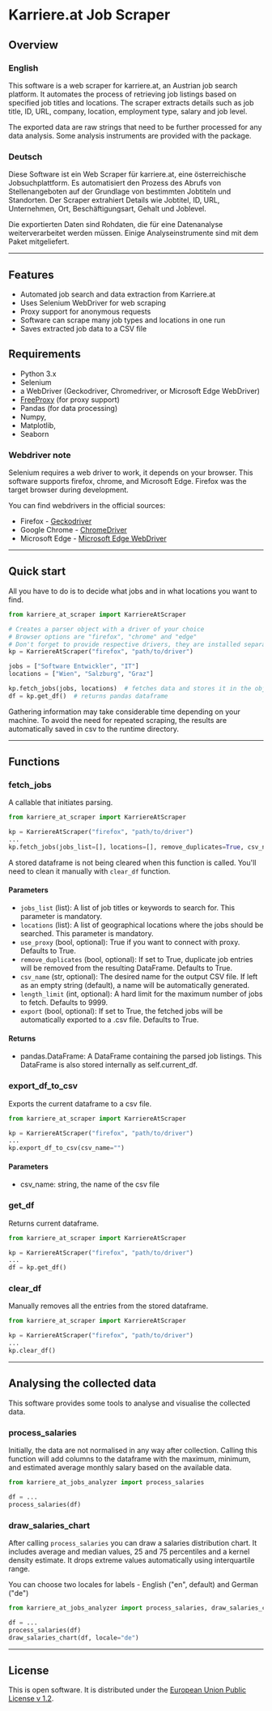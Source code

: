 # Karriere.at Job Scraper

## Overview

### English

This software is a web scraper for karriere.at, an Austrian job search platform. It automates the process of retrieving
job listings based on specified job titles and locations. The scraper extracts details such as job title, ID, URL,
company,
location, employment type, salary and job level.

The exported data are raw strings that need to be further processed for any data analysis. Some analysis instruments are
provided with the package.

### Deutsch

Diese Software ist ein Web Scraper für karriere.at, eine österreichische Jobsuchplattform. Es automatisiert den Prozess
des Abrufs von
Stellenangeboten auf der Grundlage von bestimmten Jobtiteln und Standorten. Der Scraper extrahiert Details wie Jobtitel,
ID, URL, Unternehmen, Ort, Beschäftigungsart, Gehalt und Joblevel.

Die exportierten Daten sind Rohdaten, die für eine Datenanalyse weiterverarbeitet werden müssen. Einige
Analyseinstrumente sind mit dem Paket mitgeliefert.

---

## Features

- Automated job search and data extraction from Karriere.at
- Uses Selenium WebDriver for web scraping
- Proxy support for anonymous requests
- Software can scrape many job types and locations in one run
- Saves extracted job data to a CSV file

## Requirements

- Python 3.x
- Selenium
- a WebDriver (Geckodriver, Chromedriver, or Microsoft Edge WebDriver)
- [FreeProxy](https://github.com/jundymek/free-proxy) (for proxy support)
- Pandas (for data processing)
- Numpy,
- Matplotlib,
- Seaborn

### Webdriver note

Selenium requires a web driver to work, it depends on your browser. This software supports firefox, chrome, and
Microsoft Edge. Firefox was the target browser during development.

You can find webdrivers in the official sources:

- Firefox - [Geckodriver](https://firefox-source-docs.mozilla.org/testing/geckodriver/index.html)
- Google Chrome - [ChromeDriver](https://developer.chrome.com/docs/chromedriver/downloads)
- Microsoft Edge - [Microsoft Edge WebDriver](https://developer.microsoft.com/en-us/microsoft-edge/tools/webdriver?form=MA13LH)

---

## Quick start

All you have to do is to decide what jobs and in what locations you want to find.

```python
from karriere_at_scraper import KarriereAtScraper

# Creates a parser object with a driver of your choice
# Browser options are "firefox", "chrome" and "edge"
# Don't forget to provide respective drivers, they are installed separately
kp = KarriereAtScraper("firefox", "path/to/driver")

jobs = ["Software Entwickler", "IT"]
locations = ["Wien", "Salzburg", "Graz"]

kp.fetch_jobs(jobs, locations)  # fetches data and stores it in the object
df = kp.get_df()  # returns pandas dataframe
```

Gathering information may take considerable time depending on your machine. To avoid the need for repeated scraping, the
results are automatically saved in csv to the runtime directory.

---

## Functions

### fetch_jobs

A callable that initiates parsing.

```python
from karriere_at_scraper import KarriereAtScraper

kp = KarriereAtScraper("firefox", "path/to/driver")
...
kp.fetch_jobs(jobs_list=[], locations=[], remove_duplicates=True, csv_name="", length_limit=9999, export=True)
```

A stored dataframe is not being cleared when this function is called. You'll need to clean it manually
with ```clear_df``` function.

#### Parameters

* ```jobs_list``` (list): A list of job titles or keywords to search for. This parameter is mandatory.
* ```locations``` (list): A list of geographical locations where the jobs should be searched. This parameter is
  mandatory.
* ```use_proxy``` (bool, optional): True if you want to connect with proxy. Defaults to True.
* ```remove_duplicates``` (bool, optional): If set to True, duplicate job entries will be removed from the resulting
  DataFrame. Defaults to True.
* ```csv_name``` (str, optional): The desired name for the output CSV file. If left as an empty string (default), a name
  will
  be automatically generated.
* ```length_limit``` (int, optional): A hard limit for the maximum number of jobs to fetch. Defaults to 9999.
* ```export``` (bool, optional): If set to True, the fetched jobs will be automatically exported to a .csv file.
  Defaults to
  True.

#### Returns

* pandas.DataFrame: A DataFrame containing the parsed job listings. This DataFrame is also stored internally as
  self.current_df.

### export_df_to_csv

Exports the current dataframe to a csv file.

```python
from karriere_at_scraper import KarriereAtScraper

kp = KarriereAtScraper("firefox", "path/to/driver")
...
kp.export_df_to_csv(csv_name="")
```

#### Parameters

* csv_name: string, the name of the csv file

### get_df

Returns current dataframe.

```python
from karriere_at_scraper import KarriereAtScraper

kp = KarriereAtScraper("firefox", "path/to/driver")
...
df = kp.get_df()
```

### clear_df

Manually removes all the entries from the stored dataframe.

```python
from karriere_at_scraper import KarriereAtScraper

kp = KarriereAtScraper("firefox", "path/to/driver")
...
kp.clear_df()
```

---

## Analysing the collected data

This software provides some tools to analyse and visualise the collected data.

### process_salaries

Initially, the data are not normalised in any way after collection. Calling this function will add columns to the
dataframe with the maximum, minimum, and estimated average monthly salary based on the available data.

```python
from karriere_at_jobs_analyzer import process_salaries

df = ...
process_salaries(df)
```

### draw_salaries_chart

After calling ```process_salaries``` you can draw a salaries distribution chart.
It includes average and median values, 25 and 75 percentiles and a kernel density estimate.
It drops extreme values automatically using interquartile range.

You can choose two locales for labels - English ("en", default) and German ("de")

```python
from karriere_at_jobs_analyzer import process_salaries, draw_salaries_chart

df = ...
process_salaries(df)
draw_salaries_chart(df, locale="de")
```

---

## License

This is open software. It is distributed under the [European Union Public License v 1.2](LICENSE).

